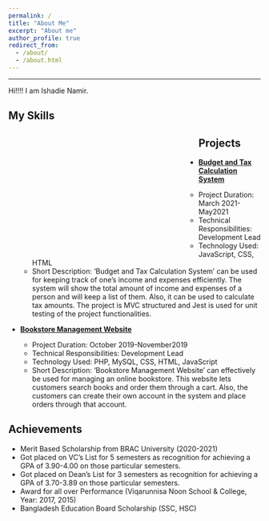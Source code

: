 ```yaml
---
permalink: /
title: "About Me"
excerpt: "About me"
author_profile: true
redirect_from: 
  - /about/
  - /about.html
---
```

___

Hi!!!! I am Ishadie Namir.

<h2>My Skills</h2>
<style>
.bar-graph .year {
    -webkit-animation: fade-in-text 2.2s 0.1s forwards;
    -moz-animation: fade-in-text 2.2s 0.1s forwards;
    animation: fade-in-text 2.2s 0.1s forwards;
    opacity: 0;
  }
  .bar-graph-horizontal {
    max-width: 380px;
  }
  .bar-graph-horizontal > div {
    float: left;
    margin-bottom: 8px;
    width: 100%;
  } 
  .bar-graph-horizontal .year {
    float: left;
    margin-top: 18px;
    width: 50px;
  }
  .bar-graph-horizontal .bar {
    border-radius: 3px;
    height: 55px;
    float: left;
    overflow: hidden;
    position: relative;
    width: 0;
  }
  .bar-graph-one .bar::after {
    -webkit-animation: fade-in-text 2.2s 0.1s forwards;
    -moz-animation: fade-in-text 2.2s 0.1s forwards;
    animation: fade-in-text 2.2s 0.1s forwards;
    color: #fff;
    content: attr(data-percentage);
    font-weight: 700;
    position: absolute;
    right: 16px;
    top: 17px;
  }
  .bar-graph-one .bar-one .bar {
    background-color: #64b2d1;
    -webkit-animation: show-bar-one 1.2s 0.1s forwards;
    -moz-animation: show-bar-one 1.2s 0.1s forwards;
    animation: show-bar-one 1.2s 0.1s forwards;
  }
  .bar-graph-one .bar-two .bar {
    background-color: #5292ac;
    -webkit-animation: show-bar-two 1.2s 0.2s forwards;
    -moz-animation: show-bar-two 1.2s 0.2s forwards;
    animation: show-bar-two 1.2s 0.2s forwards;
  }
  .bar-graph-one .bar-three .bar {
    background-color: #407286;
    -webkit-animation: show-bar-three 1.2s 0.3s forwards;
    -moz-animation: show-bar-three 1.2s 0.3s forwards;
    animation: show-bar-three 1.2s 0.3s forwards;
  }
  .bar-graph-one .bar-four .bar {
    background-color: #2e515f;
    -webkit-animation: show-bar-four 1.2s 0.4s forwards;
    -moz-animation: show-bar-four 1.2s 0.4s forwards;
    animation: show-bar-four 1.2s 0.4s forwards;
  }
  @-webkit-keyframes show-bar-one {
    0% {
      width: 0;
    }
    100% {
      width: 69.6%;
    }
  }
  @-webkit-keyframes show-bar-two {
    0% {
      width: 0;
    }
    100% {
      width: 71%;
    }
  }
  @-webkit-keyframes show-bar-three {
    0% {
      width: 0;
    }
    100% {
      width: 74.7%;
    }
  }
  @-webkit-keyframes show-bar-four {
    0% {
      width: 0;
    }
    100% {
      width: 76.8%;
    }
  }
  @-webkit-keyframes fade-in-text {
    0% {
      opacity: 0;
    }
    100% {
      opacity: 1;
    }
  }
</style>
<section class="bar-graph bar-graph-horizontal bar-graph-one">
  <div class="bar-one">
    <span class="year">2019</span>
    <div class="bar" data-percentage="69.6%"></div>
  </div>
  <div class="bar-two">
    <span class="year">2018</span>
    <div class="bar" data-percentage="71%"></div>
  </div>
  <div class="bar-three">
    <span class="year">2017</span>
    <div class="bar" data-percentage="74.7%"></div>
  </div>
  <div class="bar-four">
    <span class="year">2019</span>
    <div class="bar" data-percentage="76.8%"></div>
  </div>
</section>

<h2>Projects</h2>


* <strong><a href="https://github.com/Ishadie/cse470-Budget-and-Tax-Calculation-System">Budget and Tax Calculation System</a></strong>
  * Project Duration: March 2021-May2021
  * Technical Responsibilities: Development Lead
  * Technology Used: JavaScript, CSS, HTML
  * Short Description: ‘Budget and Tax Calculation System’ can be used for keeping track
   of one’s income and expenses efficiently. The system will show the total amount of
   income and expenses of a person and will keep a list of them. Also, it can be used to
   calculate tax amounts. The project is MVC structured and Jest is used for unit testing of
   the project functionalities.

* <strong><a href="https://github.com/Ishadie/Bookstore-Management-Website">Bookstore Management Website</a></strong>
  * Project Duration: October 2019-November2019
  * Technical Responsibilities: Development Lead
  * Technology Used: PHP, MySQL, CSS, HTML, JavaScript
  * Short Description: ‘Bookstore Management Website’ can effectively be used for
   managing an online bookstore. This website lets customers search books and order them
   through a cart. Also, the customers can create their own account in the system and place
   orders through that account.

<h2>Achievements</h2>


* Merit Based Scholarship from BRAC University (2020-2021)
* Got placed on VC’s List for 5 semesters as recognition for achieving a GPA of 3.90-4.00 on those particular semesters.
* Got placed on Dean’s List for 3 semesters as recognition for achieving a GPA of 3.70-3.89 on those particular semesters.
* Award for all over Performance (Viqarunnisa Noon School & College, Year: 2017, 2015)
* Bangladesh Education Board Scholarship (SSC, HSC)


